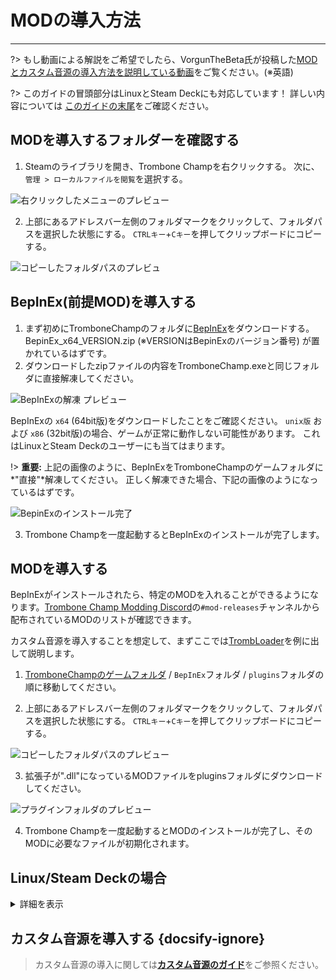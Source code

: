 # MODの導入方法
---

?> もし動画による解説をご希望でしたら、VorgunTheBeta氏が投稿した[MODとカスタム音源の導入方法を説明している動画](https://youtu.be/pSwNSGx-P5c)をご覧ください。(※英語)

?> このガイドの冒頭部分はLinuxとSteam Deckにも対応しています！ 詳しい内容については [このガイドの末尾](#linuxsteam-deck-specific-tips)をご確認ください。

## MODを導入するフォルダーを確認する
1. Steamのライブラリを開き、Trombone Champを右クリックする。 次に、`管理 > ローカルファイルを閲覧`を選択する。

![右クリックしたメニューのプレビュー](../docs/files/localfilescontext.png)

2. 上部にあるアドレスバー左側のフォルダマークをクリックして、フォルダパスを選択した状態にする。 `CTRLキー`+`Cキー`を押してクリップボードにコピーする。

![コピーしたフォルダパスのプレビュ](../docs/files/copyfolderpath.png)

## BepInEx(前提MOD)を導入する

1. まず初めにTromboneChampのフォルダに[BepInEx](https://github.com/BepInEx/BepInEx/releases/latest)をダウンロードする。 BepinEx_x64_VERSION.zip (※VERSIONはBepinExのバージョン番号) が置かれているはずです。
2. ダウンロードしたzipファイルの内容をTromboneChamp.exeと同じフォルダに直接解凍してください。

![BepInExの解凍 プレビュー](../docs/files/bepinexextract.png)

BepInExの `x64` (64bit版)をダウンロードしたことをご確認ください。 `unix版` および `x86` (32bit版)の場合、ゲームが正常に動作しない可能性があります。 これはLinuxとSteam Deckのユーザーにも当てはまります。

!> **重要:** 上記の画像のように、BepInExをTromboneChampのゲームフォルダに*"直接"*解凍してください。 正しく解凍できた場合、下記の画像のようになっているはずです。

![BepinExのインストール完了](../docs/files/finishedbepinex.png)

3. Trombone Champを一度起動するとBepInExのインストールが完了します。

## MODを導入する

BepInExがインストールされたら、特定のMODを入れることができるようになります。[Trombone Champ Modding Discord](https://discord.gg/KVzKRsbetJ)の`#mod-releases`チャンネルから配布されているMODのリストが確認できます。

カスタム音源を導入することを想定して、まずここでは[TrombLoader](https://github.com/NyxTheShield/TrombLoader/releases/latest)を例に出して説明します。

1. [TromboneChampのゲームフォルダ](###finding-install-location) / `BepInEx`フォルダ / `plugins`フォルダの順に移動してください。

2. 上部にあるアドレスバー左側のフォルダマークをクリックして、フォルダパスを選択した状態にする。 `CTRLキー`+`Cキー`を押してクリップボードにコピーする。

![コピーしたフォルダパスのプレビュー](../docs/files/copyfolderpathplugins.png)

3. 拡張子が".dll"になっているMODファイルをpluginsフォルダにダウンロードしてください。

![プラグインフォルダのプレビュー](../docs/files/pluginswithtrombloader.png)

4. Trombone Champを一度起動するとMODのインストールが完了し、そのMODに必要なファイルが初期化されます。

## Linux/Steam Deckの場合
<details closed>
<summary>詳細を表示</summary>

BepInExの導入方法は上記のWindowsでのやり方とほぼ同じですが最初に注意すべき点がいくつかあります:

 - まずSteam Deckのユーザーはこのガイドに従うにあたって、Steam Deckの電源ボタンを長押し、電源メニューも表示させ、「デスクトップに切り替え」の項目を選択して `デスクトップモード` を立ち上げる必要があります。

 - Steam DeckのユーザーはmicroSDカードからBepInExが読み込まれないため、ゲームを内部ストレージにインストールする必要があります。

 - 前述の通り、Trombone ChampはProton環境下において動作するWindowsアプリケーションであるため、`unix版`ではなく`x64`のWindows版BepInExをインストールする必要があります。

 - セーブファイルやログファイルはProtonの互換フォルダ内のSteamフォルダに保存されます。

    - Steam Deckでは以下のようになります: `~/.local/share/Steam/steamapps/compatdata/1059990/pfx/drive_c/users/steamuser/AppData/LocalLow/Holy Wow/TromboneChamp`
    - 他のLinuxフレーバーではSteamフォルダの場所がわからない場合、ターミナルから `locate -r /Holy Wow` を実行してください。

また、ゲームの起動オプションに `WINEDLLOVERRIDES="winhttp=n,b" %command%` を追加する必要があります。 起動オプションに書き込みを行うには、SteamのライブラリにてTrombone Champを右クリックし、`プロパティ`をクリックして表示させます。 Windowsとは異なり、Steam Protonは起動オプションにて特に指示がない限り、BepInExのファイルを読み込むことはありません。

![Steam プロパティのプレビュー](../docs/files/linuxsteamproperties.png)

書き込むとBepInExが動作するようになります。 カスタム音源を動作させるには、[「MODを導入する」の説明に従って](##installation)Modをインストールしてください。

### もし譜面の背景が動画だった場合 {docsify-ignore}

カスタム音源の中には背景に動画を含むものがあり、Protonへの通常インストールでは正常に再生することができません。 もし動画を再生させたい場合は[ProtonUp-Qt](https://davidotek.github.io/protonup-qt/)を使用し、`GE-Proton`をインストールすることで可能になります。 これはいくつかの追加機能を含むProtonのバージョンです。 Valveが公式にサポートしていないビデオフォーマットを再生する機能が含まれています。

ProtonUp-Qtの使用方法と`GE-Proton`のインストール方法については、[GamingOnLinuxが作成したこちらのガイド](https://www.gamingonlinux.com/2022/03/protonup-qt-got-upgraded-heres-how-to-use-it-on-steam-deck-and-linux/)を参照することをお勧めします。

!> 仮にGE-Protonを使用しても設定の仕方によっては動画の再生に問題が発生する場合があります。 </details>

## カスタム音源を導入する {docsify-ignore}

> カスタム音源の導入に関しては[**カスタム音源のガイド**](installing-songs)をご参照ください。